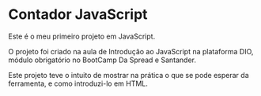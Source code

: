 # Contador JavaScript
Este é o meu primeiro projeto em JavaScript.

O projeto foi criado na aula de Introdução ao JavaScript na plataforma DIO, módulo obrigatório no BootCamp Da Spread e Santander.

Este projeto teve o intuito de mostrar na prática o que se pode esperar da ferramenta, e como introduzi-lo em HTML.
